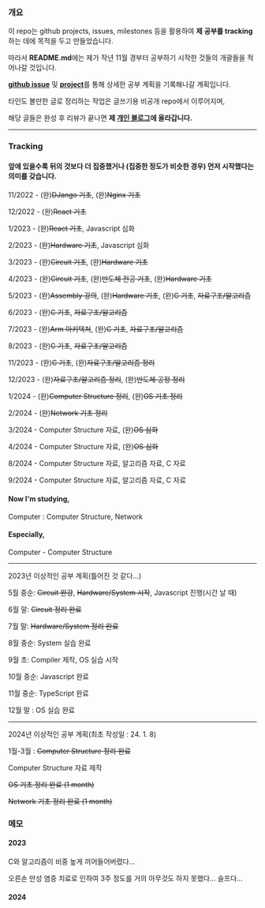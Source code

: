 ### 개요

이 repo는 github projects, issues, milestones 등을 활용하여 **제 공부를 tracking**하는 데에 목적을 두고 만들었습니다.

따라서 **README.md**에는 제가 작년 11월 경부터 공부하기 시작한 것들의 개괄들을 적어나갈 것입니다.

[**github issue**](https://github.com/PajaritoMoyqi/TIL/issues) 및 [**project**](https://github.com/users/PajaritoMoyqi/projects/6)를 통해 상세한 공부 계획을 기록해나갈 계획입니다.

타인도 볼만한 글로 정리하는 작업은 글쓰기용 비공개 repo에서 이루어지며,

해당 글들은 완성 후 리뷰가 끝나면 **제 [개인 블로그](https://moyqi.com "moyqi 블로그")에 올라갑니다.**

***

### Tracking

#### 앞에 있을수록 뒤의 것보다 더 집중했거나 (집중한 정도가 비슷한 경우) 먼저 시작했다는 의미를 갖습니다.

11/2022 - (완)~~DJango 기초~~, (완)~~Nginx 기초~~

12/2022 - (완)~~React 기초~~

1/2023 - (완)~~React 기초~~, Javascript 심화

2/2023 - (완)~~Hardware 기초~~, Javascript 심화

3/2023 - (완)~~Circuit 기초~~, (완)~~Hardware 기초~~

4/2023 - (완)~~Circuit 기초~~, (완)~~반도체 전공 기초~~, (완)~~Hardware 기초~~

5/2023 - (완)~~Assembly 강의~~, (완)~~Hardware 기초~~, (완)~~C 기초~~, ~~자료구조/알고리즘~~

6/2023 - (완)~~C 기초~~, ~~자료구조/알고리즘~~

7/2023 - (완)~~Arm 아키텍처~~, (완)~~C 기초~~, ~~자료구조/알고리즘~~

8/2023 - (완)~~C 기초~~, ~~자료구조/알고리즘~~

11/2023 - (완)~~C 기초~~, (완)~~자료구조/알고리즘 정리~~

12/2023 - (완)~~자료구조/알고리즘 정리~~, (완)~~반도체 공정 정리~~

1/2024 - (완)~~Computer Structure 정리~~, (완)~~OS 기초 정리~~

2/2024 - (완)~~Network 기초 정리~~

3/2024 - Computer Structure 자료, (완)~~OS 심화~~

4/2024 - Computer Structure 자료, (완)~~OS 심화~~

8/2024 - Computer Structure 자료, 알고리즘 자료, C 자료

9/2024 - Computer Structure 자료, 알고리즘 자료, C 자료

#### Now I'm studying,

Computer : Computer Structure, Network

#### Especially,

Computer - Computer Structure

***

2023년 이상적인 공부 계획(틀어진 것 같다...)

5월 중순: ~~Circuit 완강~~, ~~Hardware/System 시작~~, Javascript 진행(시간 날 때)

6월 말: ~~Circuit 정리 완료~~

7월 말: ~~Hardware/System 정리 완료~~

8월 중순: System 실습 완료

9월 초: Compiler 제작, OS 실습 시작

10월 중순: Javascript 완료

11월 중순: TypeScript 완료

12월 말 : OS 실습 완료

***

2024년 이상적인 공부 계획(최초 작성일 : 24. 1. 8)

1월-3월 : ~~Computer Structure 정리 완료~~

Computer Structure 자료 제작

~~OS 기초 정리 완료 (1 month)~~

~~Network 기초 정리 완료 (1 month)~~



### 메모

#### 2023

C와 알고리즘이 비중 높게 끼어들어버렸다...

오른손 만성 염증 치료로 인하여 3주 정도를 거의 아무것도 하지 못했다... 슬프다...

#### 2024
